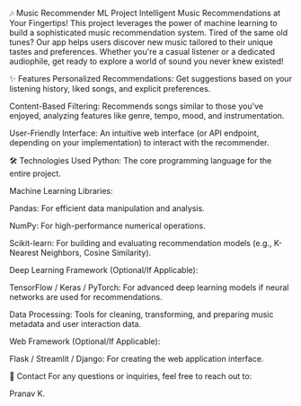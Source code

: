 🎶 Music Recommender ML Project
Intelligent Music Recommendations at Your Fingertips!
This project leverages the power of machine learning to build a sophisticated music recommendation system. Tired of the same old tunes? Our app helps users discover new music tailored to their unique tastes and preferences. Whether you're a casual listener or a dedicated audiophile, get ready to explore a world of sound you never knew existed!

✨ Features
Personalized Recommendations: Get suggestions based on your listening history, liked songs, and explicit preferences.

Content-Based Filtering: Recommends songs similar to those you've enjoyed, analyzing features like genre, tempo, mood, and instrumentation.

User-Friendly Interface: An intuitive web interface (or API endpoint, depending on your implementation) to interact with the recommender.

🛠️ Technologies Used
Python: The core programming language for the entire project.

Machine Learning Libraries:

Pandas: For efficient data manipulation and analysis.

NumPy: For high-performance numerical operations.

Scikit-learn: For building and evaluating recommendation models (e.g., K-Nearest Neighbors, Cosine Similarity).

Deep Learning Framework (Optional/If Applicable):

TensorFlow / Keras / PyTorch: For advanced deep learning models if neural networks are used for recommendations.

Data Processing: Tools for cleaning, transforming, and preparing music metadata and user interaction data.

Web Framework (Optional/If Applicable):

Flask / Streamlit / Django: For creating the web application interface.

📧 Contact
For any questions or inquiries, feel free to reach out to:

Pranav K.
